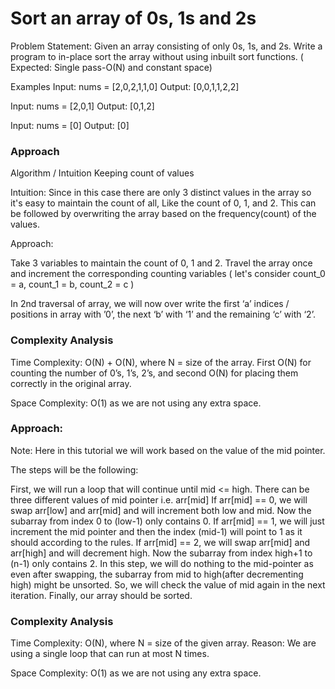 # Sort an array of 0s, 1s and 2s

Problem Statement: Given an array consisting of only 0s, 1s, and 2s. Write a program to in-place sort the array without using inbuilt sort functions. ( Expected: Single pass-O(N) and constant space)

Examples
Input: nums = [2,0,2,1,1,0]
Output: [0,0,1,1,2,2]

Input: nums = [2,0,1]
Output: [0,1,2]

Input: nums = [0]
Output: [0]

### Approach
Algorithm / Intuition
Keeping count of values

Intuition: Since in this case there are only 3 distinct values in the array so it's easy to maintain the count of all, Like the count of 0, 1, and 2. This can be followed by overwriting the array based on the frequency(count) of the values.

Approach: 

Take 3 variables to maintain the count of 0, 1 and 2.
Travel the array once and increment the corresponding counting variables
( let's consider count_0 = a, count_1 = b, count_2 = c )

In 2nd traversal of array, we will now over write the first ‘a’ indices / positions in array with ’0’, the next ‘b’ with ‘1’ and the remaining ‘c’ with ‘2’.

### Complexity Analysis

Time Complexity: O(N) + O(N), where N = size of the array. First O(N) for counting the number of 0’s, 1’s, 2’s, and second O(N) for placing them correctly in the original array.

Space Complexity: O(1) as we are not using any extra space.

### Approach:

Note: Here in this tutorial we will work based on the value of the mid pointer.

The steps will be the following:

First, we will run a loop that will continue until mid <= high.
There can be three different values of mid pointer i.e. arr[mid]
If arr[mid] == 0, we will swap arr[low] and arr[mid] and will increment both low and mid. Now the subarray from index 0 to (low-1) only contains 0.
If arr[mid] == 1, we will just increment the mid pointer and then the index (mid-1) will point to 1 as it should according to the rules.
If arr[mid] == 2, we will swap arr[mid] and arr[high] and will decrement high. Now the subarray from index high+1 to (n-1) only contains 2.
In this step, we will do nothing to the mid-pointer as even after swapping, the subarray from mid to high(after decrementing high) might be unsorted. So, we will check the value of mid again in the next iteration.
Finally, our array should be sorted.

### Complexity Analysis

Time Complexity: O(N), where N = size of the given array.
Reason: We are using a single loop that can run at most N times.

Space Complexity: O(1) as we are not using any extra space.